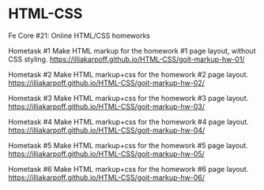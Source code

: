 














# HTML-CSS
Fe Core #21: Online  HTML/CSS homeworks

Hometask #1
Make HTML markup for the homework #1 page layout, without CSS styling.
https://illiakarpoff.github.io/HTML-CSS/goit-markup-hw-01/

Hometask #2
Make HTML markup+css for the homework #2 page layout.                 
https://illiakarpoff.github.io/HTML-CSS/goit-markup-hw-02/

Hometask #3
Make HTML markup+css for the homework #3 page layout.                 
https://illiakarpoff.github.io/HTML-CSS/goit-markup-hw-03/

Hometask #4
Make HTML markup+css for the homework #4 page layout.                 
https://illiakarpoff.github.io/HTML-CSS/goit-markup-hw-04/

Hometask #5
Make HTML markup+css for the homework #5 page layout.                 
https://illiakarpoff.github.io/HTML-CSS/goit-markup-hw-05/

Hometask #6
Make HTML markup+css for the homework #6 page layout.                 
https://illiakarpoff.github.io/HTML-CSS/goit-markup-hw-06/
